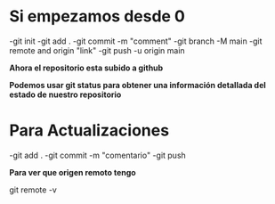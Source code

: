 # Si empezamos desde 0

-git init
-git add .
-git commit -m "comment"
-git branch -M main
-git remote and origin "link"
-git push -u origin main

**Ahora el repositorio esta subido a github**

**Podemos usar git status para obtener una información detallada del estado de nuestro repositorio**

# Para Actualizaciones

-git add .
-git commit -m "comentario"
-git push

**Para ver que origen remoto tengo**

git remote -v